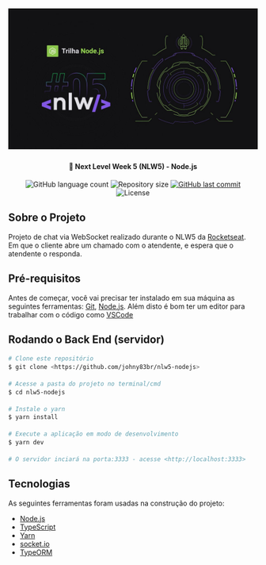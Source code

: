 <h1 align="center">
  <img alt="NextLevelWeek" title="#NextLevelWeek" src="./public/images/nlw5.jpg" />
</h1>

<h4 align="center">🚀 Next Level Week 5 (NLW5) - Node.js</h4>

<p align="center">
  <img alt="GitHub language count" src="https://img.shields.io/github/languages/count/johny83br/nlw5-nodejs?color=%2304D361">

  <img alt="Repository size" src="https://img.shields.io/github/repo-size/johny83br/nlw5-nodejs">
  
  <a href="https://github.com/johny83br/nlw5-nodejs/commits/master">
    <img alt="GitHub last commit" src="https://img.shields.io/github/last-commit/johny83br/nlw5-nodejs">
  </a>

  <img alt="License" src="https://img.shields.io/badge/license-MIT-brightgreen">

</p>

## Sobre o Projeto

Projeto de chat via WebSocket realizado durante o NLW5 da <a href="https://rocketseat.com.br/">Rocketseat</a>. Em que o cliente abre um chamado com o atendente, e espera que o atendente o responda.

## Pré-requisitos

Antes de começar, você vai precisar ter instalado em sua máquina as seguintes ferramentas:
[Git](https://git-scm.com), [Node.js](https://nodejs.org/en/). 
Além disto é bom ter um editor para trabalhar com o código como [VSCode](https://code.visualstudio.com/)

## Rodando o Back End (servidor)

```bash
# Clone este repositório
$ git clone <https://github.com/johny83br/nlw5-nodejs>

# Acesse a pasta do projeto no terminal/cmd
$ cd nlw5-nodejs

# Instale o yarn
$ yarn install

# Execute a aplicação em modo de desenvolvimento
$ yarn dev

# O servidor inciará na porta:3333 - acesse <http://localhost:3333>
```

## Tecnologias

As seguintes ferramentas foram usadas na construção do projeto:

- [Node.js](https://nodejs.org/en/)
- [TypeScript](https://www.typescriptlang.org/)
- [Yarn](https://yarnpkg.com/)
- [socket.io](https://socket.io/)
- [TypeORM](https://typeorm.io/)
